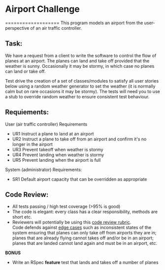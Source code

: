 # Airport Challenge
===================
This program models an airport from the user-perspective of an air traffic controller.  

## Task:
We have a request from a client to write the software to control the flow of planes at an airport. The planes can land and take off provided that the weather is sunny. Occasionally it may be stormy, in which case no planes can land or take off.  

Test drive the creation of a set of classes/modules to satisfy all user stories below using a random weather generator to set the weather (it is normally calm but on rare occasions it may be stormy). The tests will need you to use a stub to override random weather to ensure consistent test behaviour.

## Requiements: 
User (air traffic controller) Requirements
* UR1 Instruct a plane to land at an airport
* UR2 Instruct a plane to take off from an airport and confirm it's no longer in the airport
* UR3 Prevent takeoff when weather is stormy 
* UR4 Prevent landing when weather is stormy 
* UR5 Prevent landing when the airport is full 

System (administrator) Requirements:
* SR1 Default airport capacity that can be overridden as appropriate

## Code Review:
- All tests passing / high test coverage (>95% is good)
- The code is elegant: every class has a clear responsibility, methods are short etc.
- Reviewers will potentially be using this [code review rubric](docs/review.md).  
Code defends against [edge cases](http://programmers.stackexchange.com/questions/125587/what-are-the-difference-between-an-edge-case-a-corner-case-a-base-case-and-a-b) such as inconsistent states of the system ensuring that planes can only take off from airports they are in; planes that are already flying cannot takes off and/or be in an airport; planes that are landed cannot land again and must be in an airport, etc.

**BONUS**

* Write an RSpec **feature** test that lands and takes off a number of planes
